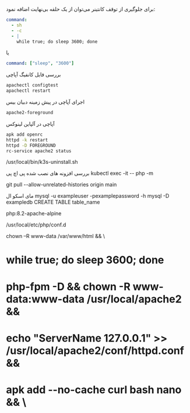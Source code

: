 برای جلوگیری از توقف کانتینر می‌توان از یک حلقه بی‌نهایت اضافه نمود:
```yaml
command:
  - sh
  - -c
  - |
    while true; do sleep 3600; done
```
یا
```yaml
command: ["sleep", "3600"]
```

بررسی فایل کانفیگ آپاچی 
```bash
apachectl configtest
apachectl restart
```
اجرای آپاچی در پیش زمینه دبیان بیس
```bash
apache2-foreground
```

آپاچی در آلپاین لینوکس
```bash
apk add openrc
httpd -k restart
httpd -D FOREGROUND
rc-service apache2 status
```

/usr/local/bin/k3s-uninstall.sh


بررسی افزونه های نصب شده پی اچ پی
kubectl exec -it <php-pod-name> -- php -m

git pull --allow-unrelated-histories origin main


مای اسکو ال
mysql -u exampleuser -pexamplepassword -h mysql -D exampledb
CREATE TABLE table_name

php:8.2-apache-alpine

/usr/local/etc/php/conf.d

chown –R www-data /var/www/html && \

#            while true; do sleep 3600; done 
# php-fpm -D && chown -R www-data:www-data /usr/local/apache2 &&
#            echo "ServerName 127.0.0.1" >> /usr/local/apache2/conf/httpd.conf &&
# apk add --no-cache curl bash nano && \
